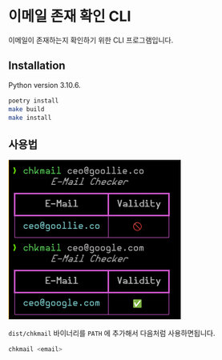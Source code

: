 # 이메일 존재 확인 CLI

이메일이 존재하는지 확인하기 위한 CLI 프로그램입니다.

## Installation

Python version 3.10.6.

```bash
poetry install
make build
make install
```

## 사용법

![Example Usage](./assets/example.png)

`dist/chkmail` 바이너리를 `PATH` 에 추가해서 다음처럼 사용하면됩니다.

```bash
chkmail <email>
```
